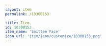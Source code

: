 ```yaml
---
layout: item
permalink: /10300153

title: Item
id: 10300153
item_name: 'Smitten Face'
icon_url: 'item/icon/customize/10300153.png'
---
```

